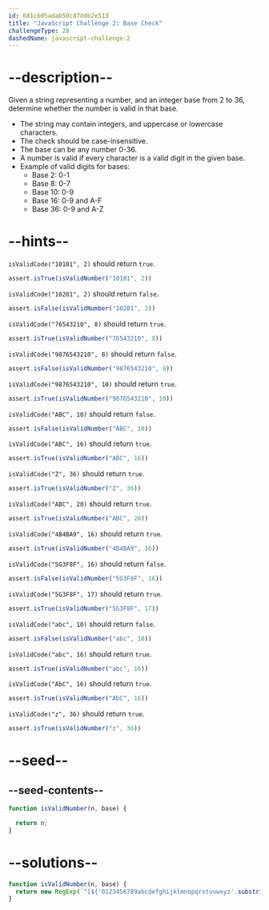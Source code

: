 ```yaml
---
id: 681cb05adab50c87ddb2e513
title: "JavaScript Challenge 2: Base Check"
challengeType: 28
dashedName: javascript-challenge-2
---
```


# --description--

Given a string representing a number, and an integer base from 2 to 36, determine whether the number is valid in that base.

- The string may contain integers, and uppercase or lowercase characters.
- The check should be case-insensitive.
- The base can be any number 0-36.
- A number is valid if every character is a valid digit in the given base.
- Example of valid digits for bases:
  - Base 2: 0-1
  - Base 8: 0-7
  - Base 10: 0-9
  - Base 16: 0-9 and A-F
  - Base 36: 0-9 and A-Z

# --hints--

`isValidCode("10101", 2)` should return `true`.

```js
assert.isTrue(isValidNumber("10101", 2))
```

`isValidCode("10201", 2)` should return `false`.

```js
assert.isFalse(isValidNumber("10201", 2))
```

`isValidCode("76543210", 8)` should return `true`.

```js
assert.isTrue(isValidNumber("76543210", 8))
```

`isValidCode("9876543210", 8)` should return `false`.

```js
assert.isFalse(isValidNumber("9876543210", 8))
```

`isValidCode("9876543210", 10)` should return `true`.

```js
assert.isTrue(isValidNumber("9876543210", 10))
```

`isValidCode("ABC", 10)` should return `false`.

```js
assert.isFalse(isValidNumber("ABC", 10))
```

`isValidCode("ABC", 16)` should return `true`.

```js
assert.isTrue(isValidNumber("ABC", 16))
```

`isValidCode("Z", 36)` should return `true`.

```js
assert.isTrue(isValidNumber("Z", 36))
```

`isValidCode("ABC", 20)` should return `true`.

```js
assert.isTrue(isValidNumber("ABC", 20))
```

`isValidCode("4B4BA9", 16)` should return `true`.

```js
assert.isTrue(isValidNumber("4B4BA9", 16))
```

`isValidCode("5G3F8F", 16)` should return `false`.

```js
assert.isFalse(isValidNumber("5G3F8F", 16))
```

`isValidCode("5G3F8F", 17)` should return `true`.

```js
assert.isTrue(isValidNumber("5G3F8F", 17))
```

`isValidCode("abc", 10)` should return `false`.

```js
assert.isFalse(isValidNumber("abc", 10))
```

`isValidCode("abc", 16)` should return `true`.

```js
assert.isTrue(isValidNumber("abc", 16))
```

`isValidCode("AbC", 16)` should return `true`.

```js
assert.isTrue(isValidNumber("AbC", 16))
```

`isValidCode("z", 36)` should return `true`.

```js
assert.isTrue(isValidNumber("z", 36))
```

# --seed--

## --seed-contents--

```js
function isValidNumber(n, base) {

  return n;
}
```

# --solutions--

```js
function isValidNumber(n, base) {
  return new RegExp(`^[${'0123456789abcdefghijklmnopqrstuvwxyz'.substring(0, base)}]+\$`, "i").test(n);
}
```
